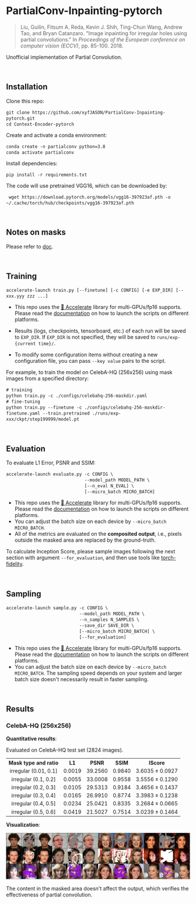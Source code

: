 # PartialConv-Inpainting-pytorch

> Liu, Guilin, Fitsum A. Reda, Kevin J. Shih, Ting-Chun Wang, Andrew Tao, and Bryan Catanzaro. "Image inpainting for irregular holes using partial convolutions." In *Proceedings of the European conference on computer vision (ECCV)*, pp. 85-100. 2018.

Unofficial implementation of Partial Convolution.

<br/>



## Installation

Clone this repo:

```shell
git clone https://github.com/xyfJASON/PartialConv-Inpainting-pytorch.git
cd Context-Encoder-pytorch
```

Create and activate a conda environment:

```shell
conda create -n partialconv python=3.8
conda activate partialconv
```

Install dependencies:

```shell
pip install -r requirements.txt
```

The code will use pretrained VGG16, which can be downloaded by:

```shell
 wget https://download.pytorch.org/models/vgg16-397923af.pth -o ~/.cache/torch/hub/checkpoints/vgg16-397923af.pth
```

<br/>



## Notes on masks

Please refer to [doc](./docs/notes-on-masks.md).

<br/>



## Training

```shell
accelerate-launch train.py [--finetune] [-c CONFIG] [-e EXP_DIR] [--xxx.yyy zzz ...]
```

- This repo uses the [🤗 Accelerate](https://huggingface.co/docs/accelerate/index) library for multi-GPUs/fp16 supports. Please read the [documentation](https://huggingface.co/docs/accelerate/basic_tutorials/launch#using-accelerate-launch) on how to launch the scripts on different platforms.

- Results (logs, checkpoints, tensorboard, etc.) of each run will be saved to `EXP_DIR`. If `EXP_DIR` is not specified, they will be saved to `runs/exp-{current time}/`.

- To modify some configuration items without creating a new configuration file, you can pass `--key value` pairs to the script.

For example, to train the model on CelebA-HQ (256x256) using mask images from a specified directory:

```shell
# training
python train.py -c ./configs/celebahq-256-maskdir.yaml
# fine-tuning
python train.py --finetune -c ./configs/celebahq-256-maskdir-finetune.yaml --train.pretrained ./runs/exp-xxx/ckpt/step199999/model.pt
```

<br/>



## Evaluation

To evaluate L1 Error, PSNR and SSIM:

```shell
accelerate-launch evaluate.py -c CONFIG \
                              --model_path MODEL_PATH \
                              [--n_eval N_EVAL] \
                              [--micro_batch MICRO_BATCH]
```

- This repo uses the [🤗 Accelerate](https://huggingface.co/docs/accelerate/index) library for multi-GPUs/fp16 supports. Please read the [documentation](https://huggingface.co/docs/accelerate/basic_tutorials/launch#using-accelerate-launch) on how to launch the scripts on different platforms.
- You can adjust the batch size on each device by `--micro_batch MICRO_BATCH`.
- All of the metrics are evaluated on the **composited output**, i.e., pixels outside the masked area are replaced by the ground-truth.

To calculate Inception Score, please sample images following the next section with argument `--for_evaluation`, and then use tools like [torch-fidelity](https://github.com/toshas/torch-fidelity).

<br/>



## Sampling

```shell
accelerate-launch sample.py -c CONFIG \
                            --model_path MODEL_PATH \
                            --n_samples N_SAMPLES \
                            --save_dir SAVE_DIR \
                            [--micro_batch MICRO_BATCH] \
                            [--for_evaluation]
```

- This repo uses the [🤗 Accelerate](https://huggingface.co/docs/accelerate/index) library for multi-GPUs/fp16 supports. Please read the [documentation](https://huggingface.co/docs/accelerate/basic_tutorials/launch#using-accelerate-launch) on how to launch the scripts on different platforms.
- You can adjust the batch size on each device by `--micro_batch MICRO_BATCH`. The sampling speed depends on your system and larger batch size doesn't necessarily result in faster sampling.

<br/>



## Results



### CelebA-HQ (256x256)

**Quantitative results**:

Evaluated on CelebA-HQ test set (2824 images).

<table align="center">
  <tr>
    <th align="center">Mask type and ratio</th>
    <th align="center">L1</th>
    <th align="center">PSNR</th>
    <th align="center">SSIM</th>
    <th align="center">IScore</th>
  </tr>
  <tr>
    <td align="center">irregular (0.01, 0.1]</td>
    <td align="center">0.0019</td>
    <td align="center">39.2560</td>
    <td align="center">0.9840</td>
    <td align="center">3.6035 ± 0.0927</td>
  </tr>
  <tr>
    <td align="center">irregular (0.1, 0.2]</td>
    <td align="center">0.0055</td>
    <td align="center">33.0008</td>
    <td align="center">0.9558</td>
    <td align="center">3.5556 ± 0.1290</td>
  </tr>
  <tr>
    <td align="center">irregular (0.2, 0.3]</td>
    <td align="center">0.0105</td>
    <td align="center">29.5313</td>
    <td align="center">0.9184</td>
    <td align="center">3.4656 ± 0.1437</td>
  </tr>
  <tr>
    <td align="center">irregular (0.3, 0.4]</td>
    <td align="center">0.0165</td>
    <td align="center">26.9910</td>
    <td align="center">0.8774</td>
    <td align="center">3.3983 ± 0.1238</td>
  </tr>
  <tr>
    <td align="center">irregular (0.4, 0.5]</td>
    <td align="center">0.0234</td>
    <td align="center">25.0421</td>
    <td align="center">0.8335</td>
    <td align="center">3.2684 ± 0.0665</td>
  </tr>
  <tr>
    <td align="center">irregular (0.5, 0.6]</td>
    <td align="center">0.0419</td>
    <td align="center">21.5027</td>
    <td align="center">0.7514</td>
    <td align="center">3.0239 ± 0.1464</td>
  </tr>
</table>



**Visualization**:

<p align="center">
  <img src="./assets/celebahq-256.png"/>
</p>

The content in the masked area doesn't affect the output, which verifies the effectiveness of partial convolution.
